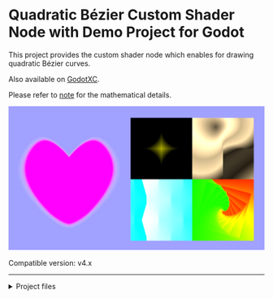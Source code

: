 # Quadratic Bézier Custom Shader Node with Demo Project for Godot

This project provides the custom shader node which enables for drawing quadratic Bézier curves. 

Also available on [GodotXC](https://godotxc.com).

Please refer to [note](./note/qbezier_shader_note.md) for the mathematical details.

![Demo scene](./screenshot/demo_scene.png)

Compatible version: v4.x

---

<details>
<summary>Project files</summary>

 - note/
     - [qbezier_shader_note.md](./note/qbezier_shader_note.md)
 - proj/
     - demo/
         - [demo.tscn](./proj/demo/demo.tscn)
         - [demo_heart.tres](./proj/demo/demo_heart.tres)
         - [demo_motion.tres](./proj/demo/demo_motion.tres)
         - [demo_spiral.tres](./proj/demo/demo_spiral.tres)
         - [demo_stardust.tres](./proj/demo/demo_stardust.tres)
         - [demo_wave.tres](./proj/demo/demo_wave.tres)
     - performance_test/
         - shader/
             - [leaf.gdshader](./proj/performance_test/shader/leaf.gdshader)
             - [leaf.gdshaderinc](./proj/performance_test/shader/leaf.gdshaderinc)
             - [leafs_bg.gdshader](./proj/performance_test/shader/leafs_bg.gdshader)
         - [fps_label.gd](./proj/performance_test/fps_label.gd)
         - [leaf_test.tscn](./proj/performance_test/leaf_test.tscn)
         - [performance.tscn](./proj/performance_test/performance.tscn)
     - shader/
         - bool_utils/
             - [boolean_and_2in_shader_node.gd](./proj/shader/bool_utils/boolean_and_2in_shader_node.gd)
             - [boolean_and_3in_shader_node.gd](./proj/shader/bool_utils/boolean_and_3in_shader_node.gd)
             - [boolean_invert_shader_node.gd](./proj/shader/bool_utils/boolean_invert_shader_node.gd)
             - [boolean_or_2in_shader_node.gd](./proj/shader/bool_utils/boolean_or_2in_shader_node.gd)
             - [boolean_or_3in_shader_node.gd](./proj/shader/bool_utils/boolean_or_3in_shader_node.gd)
             - [within_abs_shader_node.gd](./proj/shader/bool_utils/within_abs_shader_node.gd)
             - [within_range_shader_node.gd](./proj/shader/bool_utils/within_range_shader_node.gd)
         - quad_bezier_utils/
             - [solutions_to_cases_shader_node.gd](./proj/shader/quad_bezier_utils/solutions_to_cases_shader_node.gd)
             - [vector_to_angle_shader_node.gd](./proj/shader/quad_bezier_utils/vector_to_angle_shader_node.gd)
         - uv_utils/
             - [flipped_quad_uv_shader_node.gd](./proj/shader/uv_utils/flipped_quad_uv_shader_node.gd)
             - [mask_float_shader_node.gd](./proj/shader/uv_utils/mask_float_shader_node.gd)
             - [mask_vec2_shader_node.gd](./proj/shader/uv_utils/mask_vec2_shader_node.gd)
             - [mask_vec3_shader_node.gd](./proj/shader/uv_utils/mask_vec3_shader_node.gd)
             - [mirror_uv_shader_node.gd](./proj/shader/uv_utils/mirror_uv_shader_node.gd)
             - [playground.tres](./proj/shader/uv_utils/playground.tres)
             - [spiral_uv_shader_node.gd](./proj/shader/uv_utils/spiral_uv_shader_node.gd)
             - [transform_uv_shader_node.gd](./proj/shader/uv_utils/transform_uv_shader_node.gd)
             - [waved_uv_shader_node.gd](./proj/shader/uv_utils/waved_uv_shader_node.gd)
         - [convert_to_quad_bezier_coord_shader_node.gd](./proj/shader/convert_to_quad_bezier_coord_shader_node.gd)
         - [debug_convert_to_quad_bezier_coord_shader_node.gd](./proj/shader/debug_convert_to_quad_bezier_coord_shader_node.gd)
         - [in_quad_bezier_segment.gd](./proj/shader/in_quad_bezier_segment.gd)
         - [quad_bezier_solver.gdshaderinc](./proj/shader/quad_bezier_solver.gdshaderinc)
     - test/
         - [control_point.gd](./proj/test/control_point.gd)
         - [position_label.gd](./proj/test/position_label.gd)
         - [test.tres](./proj/test/test.tres)
         - [test.tscn](./proj/test/test.tscn)
         - [test_canvas.gd](./proj/test/test_canvas.gd)
     - [icon.svg](./proj/icon.svg)
     - [icon.svg.import](./proj/icon.svg.import)
     - [project.godot](./proj/project.godot)

</details>